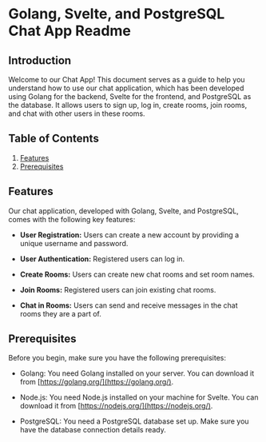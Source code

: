 # Golang, Svelte, and PostgreSQL Chat App Readme

## Introduction

Welcome to our Chat App! This document serves as a guide to help you understand how to use our chat application, which has been developed using Golang for the backend, Svelte for the frontend, and PostgreSQL as the database. It allows users to sign up, log in, create rooms, join rooms, and chat with other users in these rooms.

## Table of Contents

1. [Features](#features)
2. [Prerequisites](#prerequisites)

## Features<a name="features"></a>

Our chat application, developed with Golang, Svelte, and PostgreSQL, comes with the following key features:

- **User Registration:** Users can create a new account by providing a unique username and password.

- **User Authentication:** Registered users can log in.

- **Create Rooms:** Users can create new chat rooms and set room names.

- **Join Rooms:** Registered users can join existing chat rooms.

- **Chat in Rooms:** Users can send and receive messages in the chat rooms they are a part of.

## Prerequisites<a name="prerequisites"></a>

Before you begin, make sure you have the following prerequisites:

- Golang: You need Golang installed on your server. You can download it from [https://golang.org/](https://golang.org/).

- Node.js: You need Node.js installed on your machine for Svelte. You can download it from [https://nodejs.org/](https://nodejs.org/).

- PostgreSQL: You need a PostgreSQL database set up. Make sure you have the database connection details ready.


